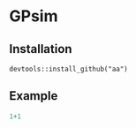 <!-- README.md is generated from README.Rmd. Please edit that file -->

GPsim
=====

Installation
------------

``` install
devtools::install_github("aa")
```

Example
-------

``` r
1+1
```
